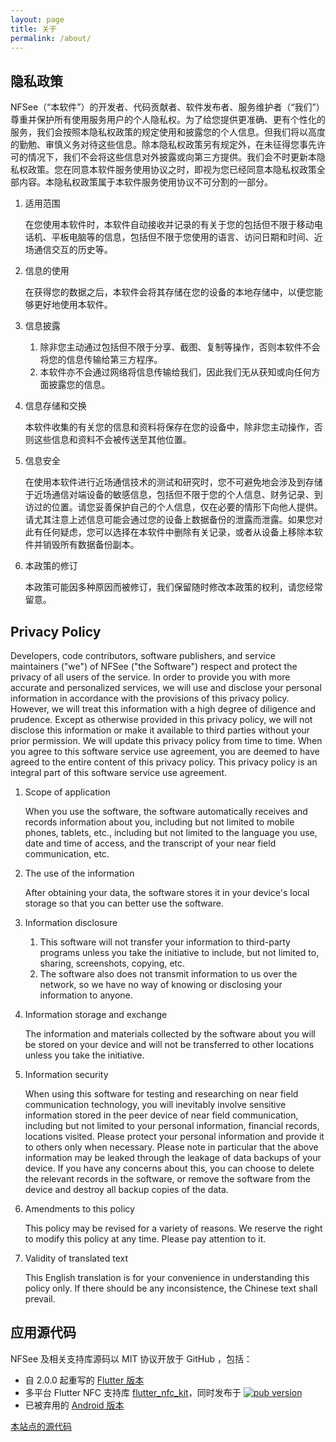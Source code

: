 ```yaml
---
layout: page
title: 关于
permalink: /about/
---
```


## 隐私政策

<p>NFSee（“本软件”）的开发者、代码贡献者、软件发布者、服务维护者（“我们”）尊重并保护所有使用服务用户的个人隐私权。为了给您提供更准确、更有个性化的服务，我们会按照本隐私权政策的规定使用和披露您的个人信息。但我们将以高度的勤勉、审慎义务对待这些信息。除本隐私权政策另有规定外，在未征得您事先许可的情况下，我们不会将这些信息对外披露或向第三方提供。我们会不时更新本隐私权政策。您在同意本软件服务使用协议之时，即视为您已经同意本隐私权政策全部内容。本隐私权政策属于本软件服务使用协议不可分割的一部分。</p>
<ol type="1">
    <li>
        <p>适用范围</p>
        <p>在您使用本软件时，本软件自动接收并记录的有关于您的包括但不限于移动电话机、平板电脑等的信息，包括但不限于您使用的语言、访问日期和时间、近场通信交互的历史等。</p>
    </li>
    <li>
        <p>信息的使用</p>
        <p>在获得您的数据之后，本软件会将其存储在您的设备的本地存储中，以便您能够更好地使用本软件。</p>
    </li>
    <li>
        <p>信息披露</p>
        <ol type="1">
            <li>除非您主动通过包括但不限于分享、截图、复制等操作，否则本软件不会将您的信息传输给第三方程序。</li>
            <li>本软件亦不会通过网络将信息传输给我们，因此我们无从获知或向任何方面披露您的信息。</li>
        </ol>
    </li>
    <li>
        <p>信息存储和交换</p>
        <p>本软件收集的有关您的信息和资料将保存在您的设备中，除非您主动操作，否则这些信息和资料不会被传送至其他位置。</p>
    </li>
    <li>
        <p>信息安全</p>
        <p>在使用本软件进行近场通信技术的测试和研究时，您不可避免地会涉及到存储于近场通信对端设备的敏感信息，包括但不限于您的个人信息、财务记录、到访过的位置。请您妥善保护自己的个人信息，仅在必要的情形下向他人提供。请尤其注意上述信息可能会通过您的设备上数据备份的泄露而泄露。如果您对此有任何疑虑，您可以选择在本软件中删除有关记录，或者从设备上移除本软件并销毁所有数据备份副本。</p>
    </li>
    <li>
        <p>本政策的修订</p>
        <p>本政策可能因多种原因而被修订，我们保留随时修改本政策的权利，请您经常留意。</p>
    </li>
</ol>

## Privacy Policy

<p>Developers, code contributors, software publishers, and service maintainers ("we") of NFSee ("the Software") respect and protect the privacy of all users of the service. In order to provide you with more accurate and personalized services, we will
        use and disclose your personal information in accordance with the provisions of this privacy policy. However, we will treat this information with a high degree of diligence and prudence. Except as otherwise provided in this privacy policy, we
        will not disclose this information or make it available to third parties without your prior permission. We will update this privacy policy from time to time. When you agree to this software service use agreement, you are deemed to have agreed
        to the entire content of this privacy policy. This privacy policy is an integral part of this software service use agreement.</p>
<ol type="1">
    <li>
        <p>Scope of application</p>
        <p>When you use the software, the software automatically receives and records information about you, including but not limited to mobile phones, tablets, etc., including but not limited to the language you use, date and time of access, and the
            transcript of your near field communication, etc.</p>
    </li>
    <li>
        <p>The use of the information</p>
        <p>After obtaining your data, the software stores it in your device's local storage so that you can better use the software.</p>
    </li>
    <li>
        <p>Information disclosure</p>
        <ol type="1">
            <li>This software will not transfer your information to third-party programs unless you take the initiative to include, but not limited to, sharing, screenshots, copying, etc.</li>
            <li>The software also does not transmit information to us over the network, so we have no way of knowing or disclosing your information to anyone.</li>
        </ol>
    </li>
    <li>
        <p>Information storage and exchange</p>
        <p>The information and materials collected by the software about you will be stored on your device and will not be transferred to other locations unless you take the initiative.</p>
    </li>
    <li>
        <p>Information security</p>
        <p>When using this software for testing and researching on near field communication technology, you will inevitably involve sensitive information stored in the peer device of near field communication, including but not limited to your personal
            information, financial records, locations visited. Please protect your personal information and provide it to others only when necessary. Please note in particular that the above information may be leaked through the leakage of data backups
            of your device. If you have any concerns about this, you can choose to delete the relevant records in the software, or remove the software from the device and destroy all backup copies of the data.</p>
    </li>
    <li>
        <p>Amendments to this policy</p>
        <p>This policy may be revised for a variety of reasons. We reserve the right to modify this policy at any time. Please pay attention to it.</p>
    </li>
    <li>
        <p>Validity of translated text</p>
    </li>
    <p>This English translation is for your convenience in understanding this policy only. If there should be any inconsistence, the Chinese text shall prevail.</p>
    </li>
</ol>

## 应用源代码

NFSee 及相关支持库源码以 MIT 协议开放于 GitHub <data data-icon="ei-sc-github"></data>，包括：

* 自 2.0.0 起重写的 [Flutter 版本](https://github.com/nfcim/nfsee)
* 多平台 Flutter NFC 支持库 [flutter_nfc_kit](https://github.com/nfcim/flutter_nfc_kit)，同时发布于 [![pub version](https://img.shields.io/pub/v/flutter_nfc_kit)](https://pub.dev/packages/flutter_nfc_kit)
* 已被弃用的 [Android 版本](https://github.com/nfcim/nfsee-legacy)

[本站点的源代码](https://github.com/nfcim/nfsee-doc)
